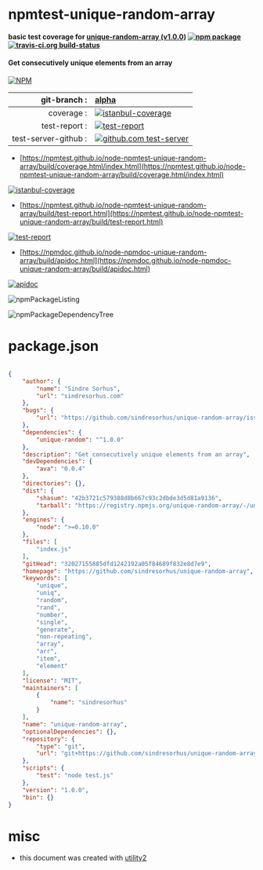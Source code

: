 # npmtest-unique-random-array

#### basic test coverage for  [unique-random-array (v1.0.0)](https://github.com/sindresorhus/unique-random-array)  [![npm package](https://img.shields.io/npm/v/npmtest-unique-random-array.svg?style=flat-square)](https://www.npmjs.org/package/npmtest-unique-random-array) [![travis-ci.org build-status](https://api.travis-ci.org/npmtest/node-npmtest-unique-random-array.svg)](https://travis-ci.org/npmtest/node-npmtest-unique-random-array)

#### Get consecutively unique elements from an array

[![NPM](https://nodei.co/npm/unique-random-array.png?downloads=true&downloadRank=true&stars=true)](https://www.npmjs.com/package/unique-random-array)

| git-branch : | [alpha](https://github.com/npmtest/node-npmtest-unique-random-array/tree/alpha)|
|--:|:--|
| coverage : | [![istanbul-coverage](https://npmtest.github.io/node-npmtest-unique-random-array/build/coverage.badge.svg)](https://npmtest.github.io/node-npmtest-unique-random-array/build/coverage.html/index.html)|
| test-report : | [![test-report](https://npmtest.github.io/node-npmtest-unique-random-array/build/test-report.badge.svg)](https://npmtest.github.io/node-npmtest-unique-random-array/build/test-report.html)|
| test-server-github : | [![github.com test-server](https://npmtest.github.io/node-npmtest-unique-random-array/GitHub-Mark-32px.png)](https://npmtest.github.io/node-npmtest-unique-random-array/build/app/index.html) | | build-artifacts : | [![build-artifacts](https://npmtest.github.io/node-npmtest-unique-random-array/glyphicons_144_folder_open.png)](https://github.com/npmtest/node-npmtest-unique-random-array/tree/gh-pages/build)|

- [https://npmtest.github.io/node-npmtest-unique-random-array/build/coverage.html/index.html](https://npmtest.github.io/node-npmtest-unique-random-array/build/coverage.html/index.html)

[![istanbul-coverage](https://npmtest.github.io/node-npmtest-unique-random-array/build/screenCapture.buildCi.browser.%252Ftmp%252Fbuild%252Fcoverage.lib.html.png)](https://npmtest.github.io/node-npmtest-unique-random-array/build/coverage.html/index.html)

- [https://npmtest.github.io/node-npmtest-unique-random-array/build/test-report.html](https://npmtest.github.io/node-npmtest-unique-random-array/build/test-report.html)

[![test-report](https://npmtest.github.io/node-npmtest-unique-random-array/build/screenCapture.buildCi.browser.%252Ftmp%252Fbuild%252Ftest-report.html.png)](https://npmtest.github.io/node-npmtest-unique-random-array/build/test-report.html)

- [https://npmdoc.github.io/node-npmdoc-unique-random-array/build/apidoc.html](https://npmdoc.github.io/node-npmdoc-unique-random-array/build/apidoc.html)

[![apidoc](https://npmdoc.github.io/node-npmdoc-unique-random-array/build/screenCapture.buildCi.browser.%252Ftmp%252Fbuild%252Fapidoc.html.png)](https://npmdoc.github.io/node-npmdoc-unique-random-array/build/apidoc.html)

![npmPackageListing](https://npmtest.github.io/node-npmtest-unique-random-array/build/screenCapture.npmPackageListing.svg)

![npmPackageDependencyTree](https://npmtest.github.io/node-npmtest-unique-random-array/build/screenCapture.npmPackageDependencyTree.svg)



# package.json

```json

{
    "author": {
        "name": "Sindre Sorhus",
        "url": "sindresorhus.com"
    },
    "bugs": {
        "url": "https://github.com/sindresorhus/unique-random-array/issues"
    },
    "dependencies": {
        "unique-random": "^1.0.0"
    },
    "description": "Get consecutively unique elements from an array",
    "devDependencies": {
        "ava": "0.0.4"
    },
    "directories": {},
    "dist": {
        "shasum": "42b3721c579388d8b667c93c2dbde3d5d81a9136",
        "tarball": "https://registry.npmjs.org/unique-random-array/-/unique-random-array-1.0.0.tgz"
    },
    "engines": {
        "node": ">=0.10.0"
    },
    "files": [
        "index.js"
    ],
    "gitHead": "32027155885dfd1242192a05f84689f832e8d7e9",
    "homepage": "https://github.com/sindresorhus/unique-random-array",
    "keywords": [
        "unique",
        "uniq",
        "random",
        "rand",
        "number",
        "single",
        "generate",
        "non-repeating",
        "array",
        "arr",
        "item",
        "element"
    ],
    "license": "MIT",
    "maintainers": [
        {
            "name": "sindresorhus"
        }
    ],
    "name": "unique-random-array",
    "optionalDependencies": {},
    "repository": {
        "type": "git",
        "url": "git+https://github.com/sindresorhus/unique-random-array.git"
    },
    "scripts": {
        "test": "node test.js"
    },
    "version": "1.0.0",
    "bin": {}
}
```



# misc
- this document was created with [utility2](https://github.com/kaizhu256/node-utility2)
